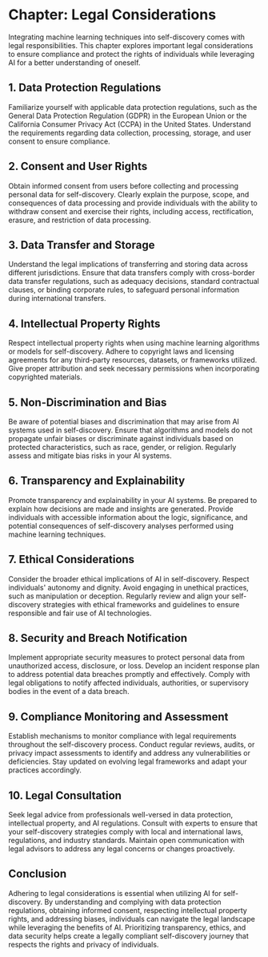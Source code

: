 Chapter: Legal Considerations
=============================

Integrating machine learning techniques into self-discovery comes with legal responsibilities. This chapter explores important legal considerations to ensure compliance and protect the rights of individuals while leveraging AI for a better understanding of oneself.

**1. Data Protection Regulations**
----------------------------------

Familiarize yourself with applicable data protection regulations, such as the General Data Protection Regulation (GDPR) in the European Union or the California Consumer Privacy Act (CCPA) in the United States. Understand the requirements regarding data collection, processing, storage, and user consent to ensure compliance.

**2. Consent and User Rights**
------------------------------

Obtain informed consent from users before collecting and processing personal data for self-discovery. Clearly explain the purpose, scope, and consequences of data processing and provide individuals with the ability to withdraw consent and exercise their rights, including access, rectification, erasure, and restriction of data processing.

**3. Data Transfer and Storage**
--------------------------------

Understand the legal implications of transferring and storing data across different jurisdictions. Ensure that data transfers comply with cross-border data transfer regulations, such as adequacy decisions, standard contractual clauses, or binding corporate rules, to safeguard personal information during international transfers.

**4. Intellectual Property Rights**
-----------------------------------

Respect intellectual property rights when using machine learning algorithms or models for self-discovery. Adhere to copyright laws and licensing agreements for any third-party resources, datasets, or frameworks utilized. Give proper attribution and seek necessary permissions when incorporating copyrighted materials.

**5. Non-Discrimination and Bias**
----------------------------------

Be aware of potential biases and discrimination that may arise from AI systems used in self-discovery. Ensure that algorithms and models do not propagate unfair biases or discriminate against individuals based on protected characteristics, such as race, gender, or religion. Regularly assess and mitigate bias risks in your AI systems.

**6. Transparency and Explainability**
--------------------------------------

Promote transparency and explainability in your AI systems. Be prepared to explain how decisions are made and insights are generated. Provide individuals with accessible information about the logic, significance, and potential consequences of self-discovery analyses performed using machine learning techniques.

**7. Ethical Considerations**
-----------------------------

Consider the broader ethical implications of AI in self-discovery. Respect individuals' autonomy and dignity. Avoid engaging in unethical practices, such as manipulation or deception. Regularly review and align your self-discovery strategies with ethical frameworks and guidelines to ensure responsible and fair use of AI technologies.

**8. Security and Breach Notification**
---------------------------------------

Implement appropriate security measures to protect personal data from unauthorized access, disclosure, or loss. Develop an incident response plan to address potential data breaches promptly and effectively. Comply with legal obligations to notify affected individuals, authorities, or supervisory bodies in the event of a data breach.

**9. Compliance Monitoring and Assessment**
-------------------------------------------

Establish mechanisms to monitor compliance with legal requirements throughout the self-discovery process. Conduct regular reviews, audits, or privacy impact assessments to identify and address any vulnerabilities or deficiencies. Stay updated on evolving legal frameworks and adapt your practices accordingly.

**10. Legal Consultation**
--------------------------

Seek legal advice from professionals well-versed in data protection, intellectual property, and AI regulations. Consult with experts to ensure that your self-discovery strategies comply with local and international laws, regulations, and industry standards. Maintain open communication with legal advisors to address any legal concerns or changes proactively.

**Conclusion**
--------------

Adhering to legal considerations is essential when utilizing AI for self-discovery. By understanding and complying with data protection regulations, obtaining informed consent, respecting intellectual property rights, and addressing biases, individuals can navigate the legal landscape while leveraging the benefits of AI. Prioritizing transparency, ethics, and data security helps create a legally compliant self-discovery journey that respects the rights and privacy of individuals.
